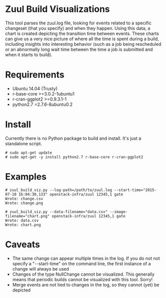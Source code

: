 Zuul Build Visualizations
=========================

This tool parses the zuul.log file, looking for events related to a specific
changeset (that you specify) and when they happen.  Using this data, a chart
is created depicting the transition time between events.  These charts can
give us a very nice picture of where all the time is spent during a build,
including insights into interesting behavior (such as a job being rescheduled
or an abnormally long wait time between the time a job is submitted and when
it starts to build).

Requirements
============
  * Ubuntu 14.04 (Trusty)
  * r-base-core >=3.0.2-1ubuntu1
  * r-cran-ggplot2 >=0.9.3.1-1
  * python2.7 =2.7.6-8ubuntu0.2

Install
=======

Currently there is no Python package to build and install.  It's just a
standalone script.

```
# sudo apt-get update
# sudo apt-get -y install python2.7 r-base-core r-cran-ggplot2
```
Examples
========

```
# zuul_build_viz.py --log-path=/path/to/zuul.log --start-time="2015-07-10 16:04:30,133" openstack-infra/zuul 12345,1 gate
Wrote: change.csv
Wrote: change.png

# zuul_build_viz.py --data-filename="data.csv" --image-filename="chart.png" openstack-infra/zuul 12345,1 gate
Wrote: data.csv
Wrote: chart.png
```

Caveats
=======

 * The same change can appear multiple times in the log.  If you do not
   not specify a "--start-time" on the command line, the first instance of a
   change will always be used
 * Changes of the type NullChange cannot be visualized.  This generally means
   that periodic builds cannot be visualized with this tool.  Sorry!
 * Merge events are not tied to changes in the log, so they cannot (yet) be
   depicted
